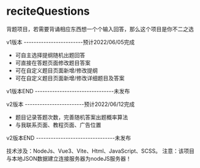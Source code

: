 # reciteQuestions
背题项目，若需要背诵相应东西想一个个输入回答，那么这个项目是你不二之选

v1版本 ------------------------预计2022/06/05完成
 - 可自主选择提纲随机出题回答
 - 可直接在答题页面修改题目答案
 - 可在自定义题目页面新增/修改提纲
 - 可在自定义题目页面新增/修改详细题目及答案

v1版本END --------------------------------未发布

v2版本 ------------------------预计2022/06/12完成
 - 题目记录答题次数，完善随机答案出题概率算法
 - 与我联系页面、教程页面、广告位置

v2版本END --------------------------------未发布


技术涉及：NodeJs、Vue3、Vite、Html、JavaScript、SCSS。
注意：该项目与本地JSON数据建立连接服务器为nodeJS服务器！
